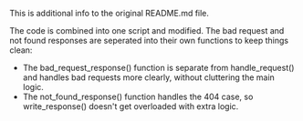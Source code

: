 This is additional info to the original README.md file. 

The code is combined into one script and modified.
The bad request and not found responses are seperated into their own functions to keep things clean:

* The bad_request_response() function is separate from handle_request() and handles bad requests more clearly, without cluttering the main logic.
* The not_found_response() function handles the 404 case, so write_response() doesn't get overloaded with extra logic.
